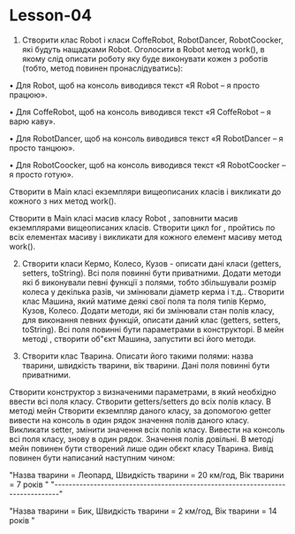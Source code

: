 # Lesson-04

1) Створити клас Robot i класи CoffeRobot, RobotDancer, RobotCoocker, які будуть нащадками Robot. Оголосити в Robot метод work(), в якому слід описати роботу яку буде виконувати кожен з роботів (тобто, метод повинен пронаслідуватись):

• Для Robot, щоб на консоль виводився текст «Я Robot – я просто працюю».

• Для CoffeRobot, щоб на консоль виводився текст «Я CoffeRobot – я варю каву».

• Для RobotDancer, щоб на консоль виводився текст «Я RobotDancer – я просто танцюю».

• Для RobotCoocker, щоб на консоль виводився текст «Я RobotCoocker – я просто готую».

Створити в Main класі екземпляри вищеописаних класів і викликати до кожного з них метод work().

Створити в Main класі масив класу Robot , заповнити масив екземплярами вищеописаних класів. Створити цикл for , пройтись по всіх елементах масиву і викликати для кожного елемент масиву метод work().



2) Створити класи Кермо, Колесо, Кузов - описати дані класи (getters, setters, toString). Всі поля повинні бути приватними. Додати методи які б виконували певні функції з полями, тобто збільшували розмір колеса у декілька разів, чи змінювали діаметр керма і т.д.. Створити клас Машина, який матиме деякі свої поля та поля типів Кермо, Кузов, Колесо. Додати методи, які би змінювали стан полів класу, для виконання певних функцій, описати даний клас (getters, setters, toString). Всі поля повинні бути параметрами в конструкторі. В мейн методі , створити об"єкт Машина, запустити всі його методи.



3) Створити клас Тварина. Описати його такими полями: назва тварини, швидкість тварини, вік тварини. Дані поля повинні бути приватними.

Створити конструктор з визначеними параметрами, в який необхідно ввести всі поля класу. Створити getters/setters до всіх полів класу. В методі мейн Створити екземпляр даного класу, за допомогою getter вивести на консоль в один рядок значення полів даного класу. Викликати setter, змінити значення всіх полів класу. Вивести на консоль всі поля класу, знову в один рядок. Значення полів довільні. В методі мейн повинен бути створений лише один обєкт класу Тварина. Вивід повинен бути написаний наступним чином:

"Назва тварини = Леопард, Швидкість тварини = 20 км/год, Вік тварини = 7 років " "-------------------------------------------------------------------------------"

"Назва тварини = Бик, Швидкість тварини = 2 км/год, Вік тварини = 14 років "
